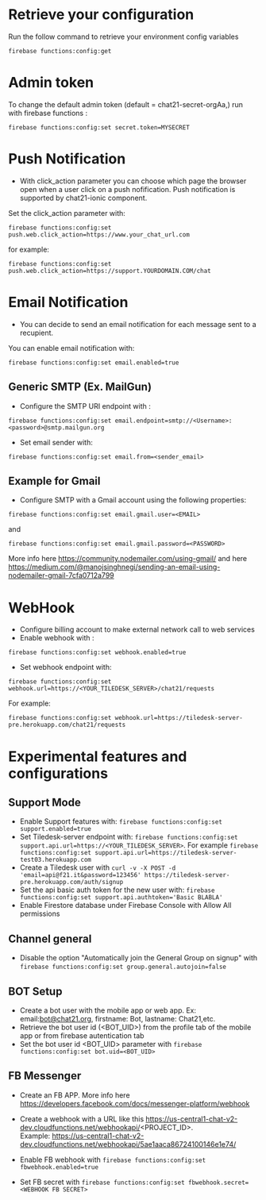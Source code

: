 
# Retrieve your configuration
Run the follow command to retrieve your environment config variables 
```
firebase functions:config:get
``` 

# Admin token
To change the default admin token (default = chat21-secret-orgAa,) run with firebase functions :
```
firebase functions:config:set secret.token=MYSECRET
```

# Push Notification
* With click_action parameter you can choose which page the browser open when a user click on a push nofification. Push notification is supported by chat21-ionic component.

Set the click_action parameter with: 
```
firebase functions:config:set push.web.click_action=https://www.your_chat_url.com
``` 
for example:  
```
firebase functions:config:set push.web.click_action=https://support.YOURDOMAIN.COM/chat
```

# Email Notification
* You can decide to send an email notification for each message sent to a recupient. 

You can enable email notification with: 
```
firebase functions:config:set email.enabled=true
```

## Generic SMTP (Ex. MailGun)
* Configure the SMTP URI endpoint with : 
```
firebase functions:config:set email.endpoint=smtp://<Username>:<password>@smtp.mailgun.org
``` 

* Set email sender with: 
```
firebase functions:config:set email.from=<sender_email>
```

## Example for Gmail
* Configure SMTP with a Gmail account using the following properties: 
```
firebase functions:config:set email.gmail.user=<EMAIL>
``` 
and 
```
firebase functions:config:set email.gmail.password=<PASSWORD>
```

More info here https://community.nodemailer.com/using-gmail/ and here https://medium.com/@manojsinghnegi/sending-an-email-using-nodemailer-gmail-7cfa0712a799

# WebHook

* Configure billing account to make external network call to web services
* Enable webhook with :
```
firebase functions:config:set webhook.enabled=true
```
* Set webhook endpoint with:
```
firebase functions:config:set webhook.url=https://<YOUR_TILEDESK_SERVER>/chat21/requests
```
For example: 
```
firebase functions:config:set webhook.url=https://tiledesk-server-pre.herokuapp.com/chat21/requests
```




# Experimental features and configurations

## Support Mode
* Enable Support features with: ```firebase functions:config:set support.enabled=true```
* Set Tiledesk-server endpoint with: ```firebase functions:config:set support.api.url=https://<YOUR_TILEDESK_SERVER>```. For example 
```firebase functions:config:set support.api.url=https://tiledesk-server-test03.herokuapp.com```
* Create a Tiledesk user with ```curl -v -X POST -d 'email=api@f21.it&password=123456' https://tiledesk-server-pre.herokuapp.com/auth/signup```
* Set the api basic auth token for the new user with: ```firebase functions:config:set support.api.authtoken='Basic BLABLA'```
* Enable Firestore database under Firebase Console with Allow All permissions

## Channel general

* Disable the option "Automatically join the General Group on signup" with ```firebase functions:config:set group.general.autojoin=false```

## BOT Setup
* Create a bot user with the mobile app or web app. Ex: email:bot@chat21.org, firstname: Bot, lastname: Chat21,etc.
* Retrieve the bot user id (<BOT_UID>) from the profile tab of the mobile app or from firebase autentication tab
* Set the bot user id <BOT_UID> parameter with ```firebase functions:config:set bot.uid=<BOT_UID>```

## FB Messenger
* Create an FB APP. More info here https://developers.facebook.com/docs/messenger-platform/webhook
* Create a webhook with a URL like this https://us-central1-chat-v2-dev.cloudfunctions.net/webhookapi/<PROJECT_ID>.  
    Example: https://us-central1-chat-v2-dev.cloudfunctions.net/webhookapi/5ae1aaca86724100146e1e74/

* Enable FB webhook with ```firebase functions:config:set fbwebhook.enabled=true```
* Set FB secret with ```firebase functions:config:set fbwebhook.secret=<WEBHOOK FB SECRET>```
